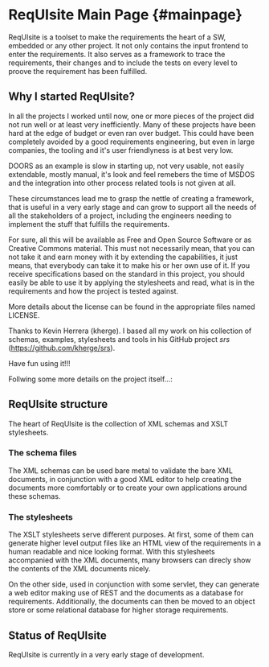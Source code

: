 # ReqUIsite Main Page {#mainpage}

ReqUIsite is a toolset to make the requirements the heart of a SW, 
embedded or any other project. It not only contains the input frontend
to enter the requirements. It also serves as a framework to trace the
requirements, their changes and to include the tests on every level
to proove the requirement has been fulfilled.

## Why I started ReqUIsite?

In all the projects I worked until now, one or more pieces of the project did
not run well or at least very inefficiently. Many of these projects have been
hard at the edge of budget or even ran over budget. This could have been
completely avoided by a good requirements engineering, but even in large
companies, the tooling and it's user friendlyness is at best very low.

DOORS as an example is slow in starting up, not very usable, not easily 
extendable, mostly manual, it's look and feel remebers the time of MSDOS and
the integration into other process related tools is not given at all.

These circumstances lead me to grasp the nettle of creating a framework, that
is useful in a very early stage and can grow to support all the needs of all
the stakeholders of a project, including the engineers needing to implement
the stuff that fulfills the requirements.

For sure, all this will be available as Free and Open Source Software or as
Creative Commons material. This must not necessarily mean, that you can
not take it and earn money with it by extending the capabilities, it just
means, that everybody can take it to make his or her own use of it. If
you receive specifications based on the standard in this project, you
should easily be able to use it by applying the stylesheets and read,
what is in the requirements and how the project is tested against.

More details about the license can be found in the appropriate files named
LICENSE.

Thanks to Kevin Herrera (kherge). I based all my work on his collection of schemas, examples, stylesheets and tools in his GitHub project *srs* (https://github.com/kherge/srs).

Have fun using it!!!

Follwing some more details on the project itself...:


## ReqUIsite structure

The heart of ReqUIsite is the collection of XML schemas and XSLT stylesheets.

### The schema files

The XML schemas can be used bare metal to validate the bare XML documents,
in conjunction with a good XML editor to help creating the documents more
comfortably or to create your own applications around these schemas.

### The stylesheets

The XSLT stylesheets serve different purposes. At first, some of them can 
generate higher level output files like an HTML view of the requirements
in a human readable and nice looking format. With this stylesheets
accompanied with the XML documents, many browsers can direcly show the
contents of the XML documents nicely.

On the other side, used in conjunction with some servlet, they can generate
a web editor making use of REST and the documents as a database for
requirements. Additionally, the documents can then be moved to an object
store or some relational database for higher storage requirements.

## Status of ReqUIsite

ReqUIsite is currently in a very early stage of development. 
